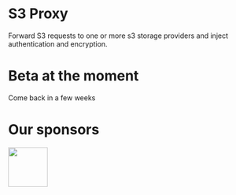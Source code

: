 # S3 Proxy

Forward S3 requests to one or more s3 storage providers and inject authentication and encryption.

# Beta at the moment

Come back in a few weeks

# Our sponsors

[<img src="https://raw.githubusercontent.com/libmir/mir-algorithm/master/images/symmetry.png" height="80" />](http://symmetryinvestments.com/)
